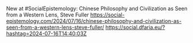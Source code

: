 New at #SocialEpistemology: Chinese Philosophy and Civilization as Seen from a Western Lens, Steve Fuller https://social-epistemology.com/2024/07/16/chinese-philosophy-and-civilization-as-seen-from-a-western-lens-steve-fuller/ https://social.dfaria.eu/?hashtag=2024-07-16T14:40:03Z